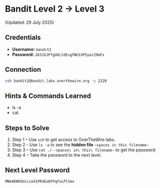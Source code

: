 # Bandit Level 2 → Level 3
(Updated: 29 July 2025)

## Credentials
- **Username:** `bandit2`
- **Password:** `263JGJPfgU6LtdEvgfWU1XP5yac29mFx`

## Connection
```bash
ssh bandit2@bandit.labs.overthewire.org -p 2220
```

## Hints & Commands Learned
- ls -a
- cat

## Steps to Solve
1. Step 1 – Use `ssh` to get access to OverTheWire labs.
2. Step 2 - Use `ls -a` to see the **hidden file** `–spaces in this filename–`
3. Step 3 – Use `cat ./--spaces\ in\ this\ filename–` to get the password
4. Step 4 – Take the password to the next level.

## Next Level Password
`MNk8KNH3Usiio41PRUEoDFPqfxLPlSmx`

